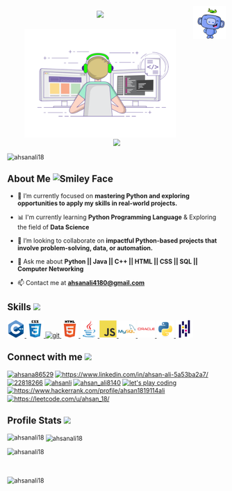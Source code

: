 <h1 align="center">
  <img src="https://readme-typing-svg.herokuapp.com/?font=Righteous&size=38&center=true&vCenter=true&width=500&height=70&duration=4000&lines=Hello+Fellow+Geeks!+👋;" />
  <img width="15%" align="right" alt="Github" src="https://github.com/avinIndrasoma/avinIndrasoma/blob/main/749044136589393960.gif" />
</h1>

<!-- Coder image -->
<div align="center">
  <img alt="Coder GIF" height="250" width="350" src="https://raw.githubusercontent.com/devSouvik/devSouvik/master/gif3.gif"/>
</div>

<!-- Centered typing intro -->
<div align="center">
  <img src="https://readme-typing-svg.herokuapp.com/?font=Roboto&size=30&pause=1000&color=00F7FF&center=true&vCenter=true&width=700&height=80&lines=I'm+Ahsan+Ali;Software+Developer;Data+Scientist;Tech+Enthusiast;Lifelong+Learner;From+Pakistan" />
</div>
<p align="left"> <img src="https://komarev.com/ghpvc/?username=ahsanali18&label=Profile%20views&color=0e75b6&style=flat" alt="ahsanali18" /> </p>
<h2> About Me <img src="https://github.com/avincodes/avincodes/blob/main/discord-wumpus-pack-discord-nitro.gif" width="20px" alt="Smiley Face"> </h2>

- 🧠 I’m currently focused on **mastering Python and exploring opportunities to apply my skills in real-world projects.**

- 📊 I'm currently learning **Python Programming Language** & Exploring the field of **Data Science**

- 👯 I’m looking to collaborate on **impactful Python-based projects that involve problem-solving, data, or automation.**

- 💬 Ask me about **Python || Java || C++ || HTML || CSS || SQL || Computer Networking**

- 📫 Contact me at **ahsanali4180@gmail.com**

<h2> Skills <img src = "https://media2.giphy.com/media/QssGEmpkyEOhBCb7e1/giphy.gif?cid=ecf05e47a0n3gi1bfqntqmob8g9aid1oyj2wr3ds3mg700bl&rid=giphy.gif" width = 20px> </h2>
<p align="left"> <a href="https://www.w3schools.com/cpp/" target="_blank" rel="noreferrer"> <img src="https://raw.githubusercontent.com/devicons/devicon/master/icons/cplusplus/cplusplus-original.svg" alt="cplusplus" width="40" height="40"/> </a> <a href="https://www.w3schools.com/css/" target="_blank" rel="noreferrer"> <img src="https://raw.githubusercontent.com/devicons/devicon/master/icons/css3/css3-original-wordmark.svg" alt="css3" width="40" height="40"/> </a> <a href="https://git-scm.com/" target="_blank" rel="noreferrer"> <img src="https://www.vectorlogo.zone/logos/git-scm/git-scm-icon.svg" alt="git" width="40" height="40"/> </a> <a href="https://www.w3.org/html/" target="_blank" rel="noreferrer"> <img src="https://raw.githubusercontent.com/devicons/devicon/master/icons/html5/html5-original-wordmark.svg" alt="html5" width="40" height="40"/> </a> <a href="https://www.java.com" target="_blank" rel="noreferrer"> <img src="https://raw.githubusercontent.com/devicons/devicon/master/icons/java/java-original.svg" alt="java" width="40" height="40"/> </a> <a href="https://developer.mozilla.org/en-US/docs/Web/JavaScript" target="_blank" rel="noreferrer"> <img src="https://raw.githubusercontent.com/devicons/devicon/master/icons/javascript/javascript-original.svg" alt="javascript" width="40" height="40"/> </a> <a href="https://www.mysql.com/" target="_blank" rel="noreferrer"> <img src="https://raw.githubusercontent.com/devicons/devicon/master/icons/mysql/mysql-original-wordmark.svg" alt="mysql" width="40" height="40"/> </a> <a href="https://www.oracle.com/" target="_blank" rel="noreferrer"> <img src="https://raw.githubusercontent.com/devicons/devicon/master/icons/oracle/oracle-original.svg" alt="oracle" width="40" height="40"/> </a> <a href="https://www.python.org" target="_blank" rel="noreferrer"> <img src="https://raw.githubusercontent.com/devicons/devicon/master/icons/python/python-original.svg" alt="python" width="40" height="40"/> </a>
<a href="https://pandas.pydata.org/" target="_blank" rel="noreferrer"><img src="https://raw.githubusercontent.com/devicons/devicon/2ae2a900d2f041da66e950e4d48052658d850630/icons/pandas/pandas-original.svg" alt="pandas" width="40" height="40"/></a> </p>


<h2> Connect with me <img src='https://raw.githubusercontent.com/ShahriarShafin/ShahriarShafin/main/Assets/handshake.gif' width="50px"> </h2>
<p align="left">
<a href="https://twitter.com/ahsana86529" target="blank"><img align="center" src="https://raw.githubusercontent.com/rahuldkjain/github-profile-readme-generator/master/src/images/icons/Social/twitter.svg" alt="ahsana86529" height="30" width="40" /></a>
<a href="https://linkedin.com/in/https://www.linkedin.com/in/ahsan-ali-5a53ba2a7/" target="blank"><img align="center" src="https://raw.githubusercontent.com/rahuldkjain/github-profile-readme-generator/master/src/images/icons/Social/linked-in-alt.svg" alt="https://www.linkedin.com/in/ahsan-ali-5a53ba2a7/" height="30" width="40" /></a>
<a href="https://stackoverflow.com/users/22818266" target="blank"><img align="center" src="https://raw.githubusercontent.com/rahuldkjain/github-profile-readme-generator/master/src/images/icons/Social/stack-overflow.svg" alt="22818266" height="30" width="40" /></a>
<a href="https://kaggle.com/ahsanli" target="blank"><img align="center" src="https://raw.githubusercontent.com/rahuldkjain/github-profile-readme-generator/master/src/images/icons/Social/kaggle.svg" alt="ahsanli" height="30" width="40" /></a>
<a href="https://instagram.com/ahsan_ali8140" target="blank"><img align="center" src="https://raw.githubusercontent.com/rahuldkjain/github-profile-readme-generator/master/src/images/icons/Social/instagram.svg" alt="ahsan_ali8140" height="30" width="40" /></a>
<a href="https://www.youtube.com/c/let's play coding" target="blank"><img align="center" src="https://raw.githubusercontent.com/rahuldkjain/github-profile-readme-generator/master/src/images/icons/Social/youtube.svg" alt="let's play coding" height="30" width="40" /></a>
<a href="https://www.hackerrank.com/https://www.hackerrank.com/profile/ahsan1819114ali" target="blank"><img align="center" src="https://raw.githubusercontent.com/rahuldkjain/github-profile-readme-generator/master/src/images/icons/Social/hackerrank.svg" alt="https://www.hackerrank.com/profile/ahsan1819114ali" height="30" width="40" /></a>
<a href="https://www.leetcode.com/https://leetcode.com/u/ahsan_18/" target="blank"><img align="center" src="https://raw.githubusercontent.com/rahuldkjain/github-profile-readme-generator/master/src/images/icons/Social/leet-code.svg" alt="https://leetcode.com/u/ahsan_18/" height="30" width="40" /></a>
</p>

<h2> Profile Stats  <img width ='18px' src ='https://raw.githubusercontent.com/rahulbanerjee26/githubAboutMeGenerator/main/icons/github.svg'> </h2>
<p>
<p><img align="left" src="https://github-readme-stats.vercel.app/api/top-langs?username=ahsanali18&show_icons=true&locale=en&layout=compact" alt="ahsanali18" /></p>

<p>&nbsp;<img align="center" src="https://github-readme-stats.vercel.app/api?username=ahsanali18&show_icons=true&locale=en" alt="ahsanali18" /></p>
<p><a href="https://www.buymeacoffee.com/ahsanali18"> <img align="left" src="https://cdn.buymeacoffee.com/buttons/v2/default-yellow.png" height="50" width="210" alt="ahsanali18" /></a></p><br><br><br>
<p><img align="center" src="https://github-readme-streak-stats.herokuapp.com/?user=ahsanali18&" alt="ahsanali18" /></p>

